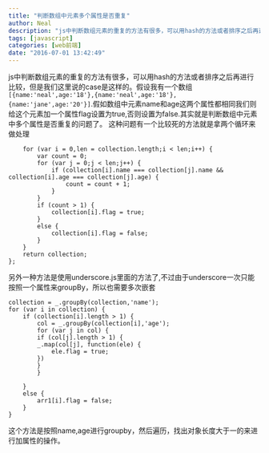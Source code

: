 ```yaml
---
title: "判断数组中元素多个属性是否重复"
author: Neal
description: "js中判断数组元素的重复的方法有很多，可以用hash的方法或者排序之后再进行比较，但是我们这里说的case是这样的。假设我有一个数组[{name:'neal',age:'18'},{name:'neal',age:'18'},{name:'jane',age:'20'}].假如数组中元素name和age这两个属性都相同我们则给这个元素加一个属性flag设置为true,否则设置为false.其实就是判"
tags: [javascript]
categories: [web前端]
date: "2016-07-01 13:42:49"
---
```

js中判断数组元素的重复的方法有很多，可以用hash的方法或者排序之后再进行比较，但是我们这里说的case是这样的。假设我有一个数组```[{name:'neal',age:'18'},{name:'neal',age:'18'},{name:'jane',age:'20'}]```.假如数组中元素name和age这两个属性都相同我们则给这个元素加一个属性flag设置为true,否则设置为false.其实就是判断数组中元素中多个属性是否重复的问题了。
这种问题有一个比较死的方法就是拿两个循环来做处理
```var isUnique = function(collection) {
	for (var i = 0,len = collection.length;i < len;i++) {
		var count = 0;
		for (var j = 0;j < len;j++) {
			if (collection[i].name === collection[j].name && collection[i].age === collection[j].age) {
				count = count + 1;
			}
		}
		if (count > 1) {
			collection[i].flag = true;
		}
		else {
			collection[i].flag = false;
		}
	}
	return collection;
};
```

另外一种方法是使用underscore.js里面的方法了,不过由于underscore一次只能按照一个属性来groupBy，所以也需要多次嵌套
```
collection = _.groupBy(collection,'name');
for (var i in collection) {
	if (collection[i].length > 1) {
		col = _.groupBy(collection[i],'age');
		for (var j in col) {
		if (col[j].length > 1) {
		_.map(col[j], function(ele) {
			ele.flag = true;
		})
		}
		}

	}
	else {
		arr1[i].flag = false;
	}
}
```
这个方法是按照name,age进行groupby，然后遍历，找出对象长度大于一的来进行加属性的操作。
